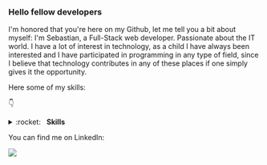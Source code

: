 ### Hello fellow developers
I'm honored that you're here on my Github, let me tell you a bit about myself: I'm Sebastian, a Full-Stack web developer. Passionate about the IT world. I have a lot of interest in technology, as a child I have always been interested and I have participated in programming in any type of field, since I believe that technology contributes in any of these places if one simply gives it the opportunity.

Here some of my skills:

👇 

<details>
	<summary>:rocket:&nbsp;&nbsp;&nbsp;<b>Skills</b></summary>
	<br/>
	<img src="https://img.shields.io/badge/Python-F7DF1E?style=for-the-badge&logo=python&logoColor=blue" alt="Python"/>
	<img src="https://img.shields.io/badge/javascript%20-%23323330.svg?&style=for-the-badge&logo=javascript&logoColor=%23f7de1e" alt="JavaScript"/>
	<img src="https://img.shields.io/badge/html5-%23e34f26.svg?&style=for-the-badge&logo=html5&logoColor=white" alt="HTML5"/>
	<img src="https://img.shields.io/badge/css3-%233573b5.svg?&style=for-the-badge&logo=css3&logoColor=white" alt="CSS3"/>
	<img src="https://img.shields.io/badge/node%2Ejs-%2362af43.svg?&style=for-the-badge&logo=node.js&logoColor=white" alt="NodeJS"/>
	<img src="https://img.shields.io/badge/git-%23fc6d26.svg?&style=for-the-badge&logo=git&logoColor=white" alt="Git"/>
  	<img src="https://img.shields.io/badge/react-%233573b5.svg?&style=for-the-badge&logo=react&logoColor=white" alt="React"/>
  	<img src="https://img.shields.io/badge/express-%23323330.svg?&style=for-the-badge&logo=express&logoColor=white" alt="Express"/>
	<img src="https://img.shields.io/badge/Redux-593D88?style=for-the-badge&logo=redux&logoColor=white" alt="Redux"/>
	<img src="https://img.shields.io/badge/C-sharp?style=for-the-badge&logo=redux&logoColor=white" alt="Redux"/>
</details>

You can find me on LinkedIn:

[<img src="https://img.shields.io/badge/linkedin-%230077B5.svg?&style=for-the-badge&logo=linkedin&logoColor=white"/>](https://www.linkedin.com/in/sebasti%C3%A1n-carvajal-full-stack-web-developer/)
